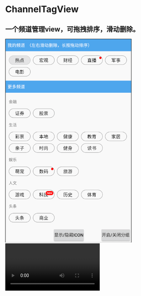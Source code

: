 # ChannelTagView
一个频道管理view，可拖拽排序，滑动删除。
----
<img src="GIF.gif"/>

<video src="show.mp4"/>

使用
--

gradle 引用》  试用了gradle-bintray-plugin 和 bintray-release 插件都出现各种问题。有没有什么方法能传到maven 和jcenter?


xml中直接引用：

    <com.zhl.channeltagview.view.ChannelTagView
        android:id="@+id/channel_tag_view"
        android:layout_width="match_parent"
        android:layout_height="match_parent"
        app:fixedPos="0"
        app:channelItemTxSize="@dimen/channel_item_txsize"
        />
 
 
 调用 ChannelTagView的initChannels() 方法填充数据即可。有针对里面的item修改的各种属性，针对点击事件和用户的拖动滑动事件接口监听。详情查看demo
 
